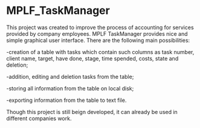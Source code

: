 # MPLF_TaskManager

This project was created to improve the process of accounting for services provided by company employees. MPLF TaskManager provides nice and simple graphical user interface. There are the following main possibilities:

-creation of a table with tasks which contain such columns as task number, client name, target, have done, stage, time spended, costs, state and deletion;

-addition, editing and deletion tasks from the table;

-storing all information from the table on local disk;

-exporting information from the table to text file.

Though this project is still beign developed, it can already be used in different companies work.

